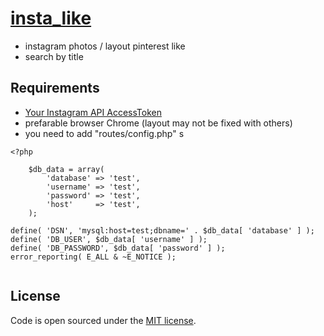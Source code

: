 # [insta_like](https://miri4ech.github.io/insta_like/)

- instagram photos / layout pinterest like
- search by title

## Requirements

- [Your Instagram API AccessToken](https://www.instagram.com/developer/) 
- prefarable browser Chrome (layout may not be fixed with others)
- you need to add "routes/config.php" s

```config.php
<?php

    $db_data = array(
        'database' => 'test',
        'username' => 'test',
        'password' => 'test',
        'host'     => 'test',
    );

define( 'DSN', 'mysql:host=test;dbname=' . $db_data[ 'database' ] );
define( 'DB_USER', $db_data[ 'username' ] );
define( 'DB_PASSWORD', $db_data[ 'password' ] );
error_reporting( E_ALL & ~E_NOTICE );


```

## License

Code is open sourced under the [MIT license](LICENSE.md).
